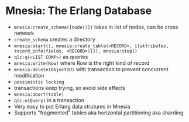 Mnesia: The Erlang Database
===========================


* `mnesia:create_schema([node()])` takes in list of nodes, can be cross network
* `create_schema` creates a directory
* `mnesia:start(),
mnesia:create_table(<RECORD>, [{attributes, record_info(fields, <RECORD>)}]),
mnesia:stop()`
* `qlc:q(<LIST COMP>)` as queries
* `mnesia:write(Row)` where Row is the right kind of record
* `mnesia:delete(ObjectID)` with transaction to prevent concurrent modification
* `pessimistic locking`
* transactions keep trying, so avoid side effects
* `mnesia:abort(table)`
* `qlc:e(Query)` in a transaction
* Very easy to put Erlang data strutures in Mnesia
* Supports "fragmented" tables aka horizontal partitioning aka sharding

